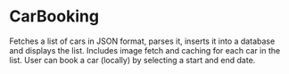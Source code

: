# CarBooking

Fetches a list of cars in JSON format, parses it, inserts it into a database and displays the list. Includes image fetch and caching for each car in the list. User can book a car (locally) by selecting a start and end date.
